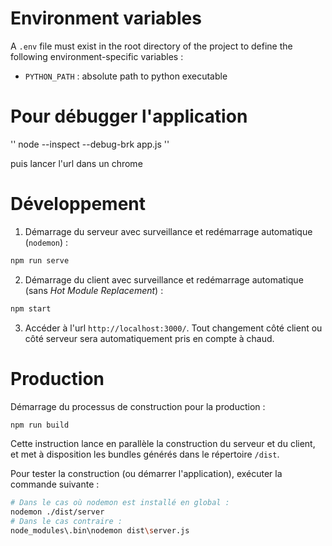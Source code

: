 # Environment variables

A `.env` file must exist in the root directory of the project to define the following environment-specific variables :
- `PYTHON_PATH` : absolute path to python executable

# Pour débugger l'application

''
node --inspect --debug-brk app.js
''

puis lancer l'url dans un chrome

# Développement

1. Démarrage du serveur avec surveillance et redémarrage automatique (`nodemon`) :

```sh
npm run serve
```

2. Démarrage du client avec surveillance et redémarrage automatique (sans *Hot Module Replacement*) :

```sh
npm start
```

3. Accéder à l'url `http://localhost:3000/`. Tout changement côté client ou côté serveur sera automatiquement pris en compte à chaud.

# Production

Démarrage du processus de construction pour la production :

```sh
npm run build
```

Cette instruction lance en parallèle la construction du serveur et du client, et met à disposition les bundles générés dans le répertoire `/dist`.

Pour tester la construction (ou démarrer l'application), exécuter la commande suivante :

```sh
# Dans le cas où nodemon est installé en global :
nodemon ./dist/server
# Dans le cas contraire :
node_modules\.bin\nodemon dist\server.js
```
